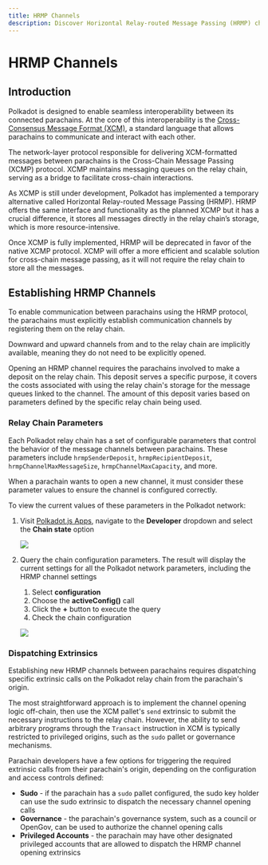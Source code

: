 ```yaml
---
title: HRMP Channels
description: Discover Horizontal Relay-routed Message Passing (HRMP) channels in Polkadot. Learn how parachains establish and use these channels for interoperability.
---
```


# HRMP Channels

## Introduction

Polkadot is designed to enable seamless interoperability between its connected parachains. At the core of this interoperability is the [Cross-Consensus Message Format (XCM)](https://wiki.polkadot.network/docs/learn-xcm), a standard language that allows parachains to communicate and interact with each other.

The network-layer protocol responsible for delivering XCM-formatted messages between parachains is the Cross-Chain Message Passing (XCMP) protocol. XCMP maintains messaging queues on the relay chain, serving as a bridge to facilitate cross-chain interactions.

As XCMP is still under development, Polkadot has implemented a temporary alternative called Horizontal Relay-routed Message Passing (HRMP). HRMP offers the same interface and functionality as the planned XCMP but it has a crucial difference, it stores all messages directly in the relay chain’s storage, which is more resource-intensive.

Once XCMP is fully implemented, HRMP will be deprecated in favor of the native XCMP protocol. XCMP will offer a more efficient and scalable solution for cross-chain message passing, as it will not require the relay chain to store all the messages.

## Establishing HRMP Channels

To enable communication between parachains using the HRMP protocol, the parachains must explicitly establish communication channels by registering them on the relay chain.

Downward and upward channels from and to the relay chain are implicitly available, meaning they do not need to be explicitly opened.

Opening an HRMP channel requires the parachains involved to make a deposit on the relay chain. This deposit serves a specific purpose, it covers the costs associated with using the relay chain's storage for the message queues linked to the channel. The amount of this deposit varies based on parameters defined by the specific relay chain being used.

### Relay Chain Parameters

Each Polkadot relay chain has a set of configurable parameters that control the behavior of the message channels between parachains. These parameters include `hrmpSenderDeposit`, `hrmpRecipientDeposit`, `hrmpChannelMaxMessageSize`, `hrmpChannelMaxCapacity`, and more.

When a parachain wants to open a new channel, it must consider these parameter values to ensure the channel is configured correctly.

To view the current values of these parameters in the Polkadot network:

1. Visit [Polkadot.js Apps](https://polkadot.js.org/apps/?rpc=wss%3A%2F%2Fpolkadot.api.onfinality.io%2Fpublic-ws#/explorer), navigate to the **Developer** dropdown and select the **Chain state** option

    ![](/polkadot-ecosystem-docs-draft/images/build-on-polkadot/hrmp-channels/overview/hrmp-overview-1.webp)

2. Query the chain configuration parameters. The result will display the current settings for all the Polkadot network parameters, including the HRMP channel settings
    1. Select **configuration**
    2. Choose the **activeConfig()** call
    3. Click the **+** button to execute the query
    4. Check the chain configuration

    ![](/polkadot-ecosystem-docs-draft/images/build-on-polkadot/hrmp-channels/overview/hrmp-overview-2.webp)

### Dispatching Extrinsics

Establishing new HRMP channels between parachains requires dispatching specific extrinsic calls on the Polkadot relay chain from the parachain's origin.

The most straightforward approach is to implement the channel opening logic off-chain, then use the XCM pallet's `send` extrinsic to submit the necessary instructions to the relay chain. However, the ability to send arbitrary programs through the `Transact` instruction in XCM is typically restricted to privileged origins, such as the `sudo` pallet or governance mechanisms.

Parachain developers have a few options for triggering the required extrinsic calls from their parachain's origin, depending on the configuration and access controls defined:

- **Sudo** - if the parachain has a `sudo` pallet configured, the sudo key holder can use the sudo extrinsic to dispatch the necessary channel opening calls
- **Governance** - the parachain's governance system, such as a council or OpenGov, can be used to authorize the channel opening calls
- **Privileged Accounts** - the parachain may have other designated privileged accounts that are allowed to dispatch the HRMP channel opening extrinsics